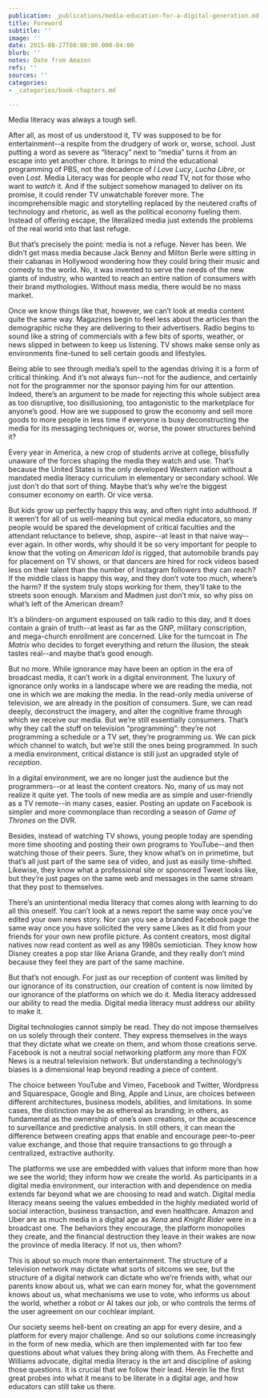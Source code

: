 ```yaml
---
publication: _publications/media-education-for-a-digital-generation.md
title: Foreword
subtitle: ''
image: ''
date: 2015-08-27T00:00:00.000-04:00
blurb: ''
notes: Date from Amazon
refs: ''
sources: ''
categories:
- _categories/book-chapters.md

---
```

Media literacy was always a tough sell.

After all, as most of us understood it, TV was supposed to be for entertainment--a respite from the drudgery of work or, worse, school. Just putting a word as severe as “literacy” next to “media” turns it from an escape into yet another chore. It brings to mind the educational programming of PBS, not the decadence of _I Love Lucy_, _Lucha Libre_, or even _Lost_. Media Literacy was for people who _read_ TV, not for those who want to _watch_ it. And if the subject somehow managed to deliver on its promise, it could render TV unwatchable forever more. The incomprehensible magic and storytelling replaced by the neutered crafts of technology and rhetoric, as well as the political economy fueling them. Instead of offering escape, the literalized media just extends the problems of the real world into that last refuge.

But that’s precisely the point: media is not a refuge. Never has been. We didn’t get mass media because Jack Benny and Milton Berle were sitting in their cabanas in Hollywood wondering how they could bring their music and comedy to the world. No, it was invented to serve the needs of the new giants of industry, who wanted to reach an entire nation of consumers with their brand mythologies. Without mass media, there would be no mass market.

Once we know things like that, however, we can’t look at media content quite the same way. Magazines begin to feel less about the articles than the demographic niche they are delivering to their advertisers. Radio begins to sound like a string of commercials with a few bits of sports, weather, or news slipped in between to keep us listening. TV shows make sense only as environments fine-tuned to sell certain goods and lifestyles.

Being able to see through media’s spell to the agendas driving it is a form of critical thinking. And it’s not always fun--not for the audience, and certainly not for the programmer nor the sponsor paying him for our attention. Indeed, there’s an argument to be made for rejecting this whole subject area as too disruptive, too disillusioning, too antagonistic to the marketplace for anyone’s good. How are we supposed to grow the economy and sell more goods to more people in less time if everyone is busy deconstructing the media for its messaging techniques or, worse, the power structures behind it?

Every year in America, a new crop of students arrive at college, blissfully unaware of the forces shaping the media they watch and use. That’s because the United States is the only developed Western nation without a mandated media literacy curriculum in elementary or secondary school. We just don’t do that sort of thing. Maybe that’s why we’re the biggest consumer economy on earth. Or vice versa.

But kids grow up perfectly happy this way, and often right into adulthood. If it weren’t for all of us well-meaning but cynical media educators, so many people would be spared the development of critical faculties and the attendant reluctance to believe, shop, aspire--at least in that naive way--ever again. In other words, why should it be so very important for people to know that the voting on _American Idol_ is rigged, that automobile brands pay for placement on TV shows, or that dancers are hired for rock videos based less on their talent than the number of Instagram followers they can reach? If the middle class is happy this way, and they don’t vote too much, where’s the harm? If the system truly stops working for them, they’ll take to the streets soon enough. Marxism and Madmen just don’t mix, so why piss on what’s left of the American dream?

It’s a blinders-on argument espoused on talk radio to this day, and it does contain a grain of truth--at least as far as the GNP, military conscription, and mega-church enrollment are concerned. Like for the turncoat in _The Matrix_ who decides to forget everything and return the illusion, the steak tastes real--and maybe that’s good enough.

But no more. While ignorance may have been an option in the era of broadcast media, it can’t work in a digital environment. The luxury of ignorance only works in a landscape where we are reading the media, not one in which we are _making_ the media. In the read-only media universe of television, we are already in the position of consumers. Sure, we can read deeply, deconstruct the imagery, and alter the cognitive frame through which we receive our media. But we’re still essentially consumers. That’s why they call the stuff on television “programming”: they’re not programming a schedule or a TV set, they’re programming _us_. We can pick which channel to watch, but we’re still the ones being programmed. In such a media environment, critical distance is still just an upgraded style of _reception_.

In a digital environment, we are no longer just the audience but the programmers--or at least the content creators. No, many of us may not realize it quite yet. The tools of new media are as simple and user-friendly as a TV remote--in many cases, easier. Posting an update on Facebook is simpler and more commonplace than recording a season of _Game of Thrones_ on the DVR.

Besides, instead of watching TV shows, young people today are spending more time shooting and posting their own programs to YouTube--and then watching those of their peers. Sure, they know what’s on in primetime, but that’s all just part of the same sea of video, and just as easily time-shifted. Likewise, they know what a professional site or sponsored Tweet looks like, but they’re just pages on the same web and messages in the same stream that they post to themselves.

There’s an unintentional media literacy that comes along with learning to do all this oneself. You can’t look at a news report the same way once you’ve edited your own news story. Nor can you see a branded Facebook page the same way once you have solicited the very same Likes as it did from your friends for your own new profile picture. As content creators, most digital natives now read content as well as any 1980s semiotician. They know how Disney creates a pop star like Ariana Grande, and they really don’t mind because they feel they are part of the same machine.

But that’s not enough. For just as our reception of content was limited by our ignorance of its construction, our creation of content is now limited by our ignorance of the platforms on which we do it. Media literacy addressed our ability to read the media. Digital media literacy must address our ability to make it.

Digital technologies cannot simply be read. They do not impose themselves on us solely through their content. They express themselves in the ways that they dictate what we create on them, and whom those creations serve. Facebook is not a neutral social networking platform any more than FOX News is a neutral television network. But understanding a technology’s biases is a dimensional leap beyond reading a piece of content.

The choice between YouTube and Vimeo, Facebook and Twitter, Wordpress and Squarespace, Google and Bing, Apple and Linux, are choices between different architectures, business models, abilities, and limitations. In some cases, the distinction may be as ethereal as branding; in others, as fundamental as the ownership of one’s own creations, or the acquiescence to surveillance and predictive analysis. In still others, it can mean the difference between creating apps that enable and encourage peer-to-peer value exchange, and those that require transactions to go through a centralized, extractive authority.

The platforms we use are embedded with values that inform more than how we see the world; they inform how we create the world. As participants in a digital media environment, our interaction with and dependence on media extends far beyond what we are choosing to read and watch. Digital media literacy means seeing the values embedded in the highly mediated world of social interaction, business transaction, and even healthcare. Amazon and Uber are as much media in a digital age as _Xena_ and _Knight Rider_ were in a broadcast one. The behaviors they encourage, the platform monopolies they create, and the financial destruction they leave in their wakes are now the province of media literacy. If not us, then whom?

This is about so much more than entertainment. The structure of a television network may dictate what sorts of sitcoms we see, but the structure of a digital network can dictate who we’re friends with, what our parents know about us, what we can earn money for, what the government knows about us, what mechanisms we use to vote, who informs us about the world, whether a robot or AI takes our job, or who controls the terms of the user agreement on our cochlear implant.

Our society seems hell-bent on creating an app for every desire, and a platform for every major challenge. And so our solutions come increasingly in the form of new media, which are then implemented with far too few questions about what values they bring along with them. As Frechette and Williams advocate, digital media literacy is the art and discipline of asking those questions. It is crucial that we follow their lead. Herein lie the first great probes into what it means to be literate in a digital age, and how educators can still take us there.